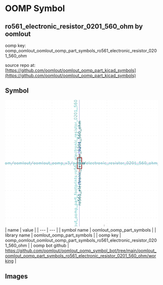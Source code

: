 # OOMP Symbol  
## ro561_electronic_resistor_0201_560_ohm  by oomlout  
  
oomp key: oomp_oomlout_oomlout_oomp_part_symbols_ro561_electronic_resistor_0201_560_ohm  
  
source repo at: [https://github.com/oomlout/oomlout_oomp_part_kicad_symbols](https://github.com/oomlout/oomlout_oomp_part_kicad_symbols)  
## Symbol  
  
[![working.png](working_600.png)](working.png)  
| name | value | 
| --- | --- | 
| symbol name | oomlout_oomp_part_symbols | 
| library name | oomlout_oomp_part_symbols | 
| oomp key | oomp_oomlout_oomlout_oomp_part_symbols_ro561_electronic_resistor_0201_560_ohm | 
| oomp bot github | https://github.com/oomlout/oomlout_oomp_symbol_bot/tree/main/oomlout_oomlout_oomp_part_symbols_ro561_electronic_resistor_0201_560_ohm/working | 
## Images  
